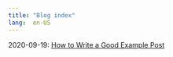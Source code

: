 ```yaml
---
title: "Blog index"
lang:  en-US
---
```

2020-09-19: [How to Write a Good Example Post](./posts/example_post.html)

